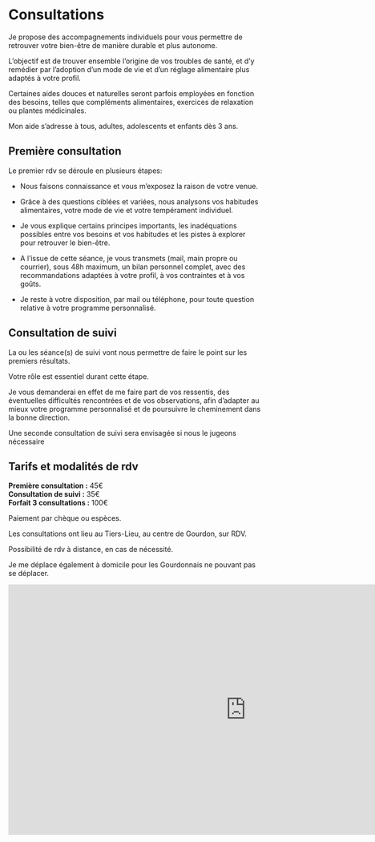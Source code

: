 # Consultations


Je propose des accompagnements individuels pour vous permettre  de retrouver votre bien-être de manière durable et plus autonome.  

L’objectif est de trouver ensemble l’origine de vos troubles de santé, et d’y remédier par l’adoption d’un mode de vie et d’un réglage alimentaire plus adaptés à votre profil.  

Certaines aides douces et naturelles seront parfois employées en fonction des besoins, telles que compléments alimentaires, exercices de relaxation ou plantes médicinales.  

Mon aide s’adresse à tous, adultes, adolescents et enfants dès 3 ans.  

## Première consultation

Le premier rdv se déroule en plusieurs étapes:

- Nous faisons connaissance et vous m’exposez la raison de votre venue.

- Grâce à des questions ciblées et variées, nous analysons vos habitudes alimentaires, votre mode de vie et votre tempérament individuel.

- Je vous explique certains principes importants, les inadéquations possibles entre vos besoins et vos habitudes et les pistes à explorer pour retrouver le bien-être.

- A l’issue de cette séance, je vous transmets (mail, main propre ou courrier), sous 48h maximum, un bilan personnel complet, avec des recommandations adaptées à votre profil, à vos contraintes et à vos goûts.

- Je reste à votre disposition, par mail ou téléphone, pour toute question relative à votre programme personnalisé.

## Consultation de suivi

La ou les séance(s) de suivi vont nous permettre de faire le point sur les premiers résultats.

Votre rôle est essentiel durant cette étape.

Je vous demanderai en effet de me faire part de vos ressentis, des éventuelles difficultés rencontrées et de vos observations, afin d’adapter au mieux votre programme personnalisé et de poursuivre le cheminement dans la bonne direction.

Une seconde consultation de suivi sera envisagée si nous le jugeons nécessaire

## Tarifs et modalités de rdv

**Première consultation :** 45€  
**Consultation de suivi :** 35€  
**Forfait 3 consultations :** 100€  

Paiement par chèque ou espèces.

Les consultations ont lieu au Tiers-Lieu, au centre de Gourdon, sur RDV.

Possibilité de rdv à distance, en cas de nécessité.

Je me déplace également à domicile pour les Gourdonnais ne pouvant pas se déplacer.

<div class="mapouter"><div class="gmap_canvas"><iframe width="948" height="500" id="gmap_canvas" src="https://maps.google.com/maps?q=le%20tier%20lieux%20gourdon&t=&z=17&ie=UTF8&iwloc=&output=embed" frameborder="0" scrolling="no" marginheight="0" marginwidth="0"></iframe><a href="https://youtube-iframe.com">youtube-iframe.com</a></div><style>.mapouter{position:relative;text-align:right;height:500px;width:948px;}.gmap_canvas {overflow:hidden;background:none!important;height:500px;width:948px;}</style></div>


